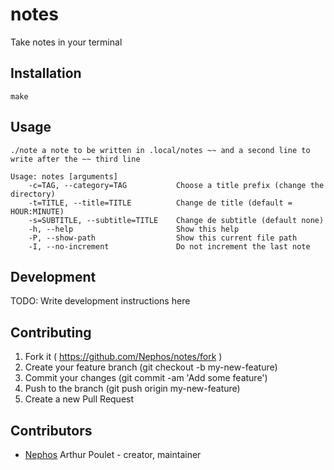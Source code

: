# notes

Take notes in your terminal

## Installation

    make

## Usage

    ./note a note to be written in .local/notes ~~ and a second line to write after the ~~ third line

    Usage: notes [arguments]
        -c=TAG, --category=TAG           Choose a title prefix (change the directory)
        -t=TITLE, --title=TITLE          Change de title (default = HOUR:MINUTE)
        -s=SUBTITLE, --subtitle=TITLE    Change de subtitle (default none)
        -h, --help                       Show this help
        -P, --show-path                  Show this current file path
        -I, --no-increment               Do not increment the last note



## Development

TODO: Write development instructions here

## Contributing

1. Fork it ( https://github.com/Nephos/notes/fork )
2. Create your feature branch (git checkout -b my-new-feature)
3. Commit your changes (git commit -am 'Add some feature')
4. Push to the branch (git push origin my-new-feature)
5. Create a new Pull Request

## Contributors


- [Nephos](https://github.com/Nephos) Arthur Poulet - creator, maintainer
